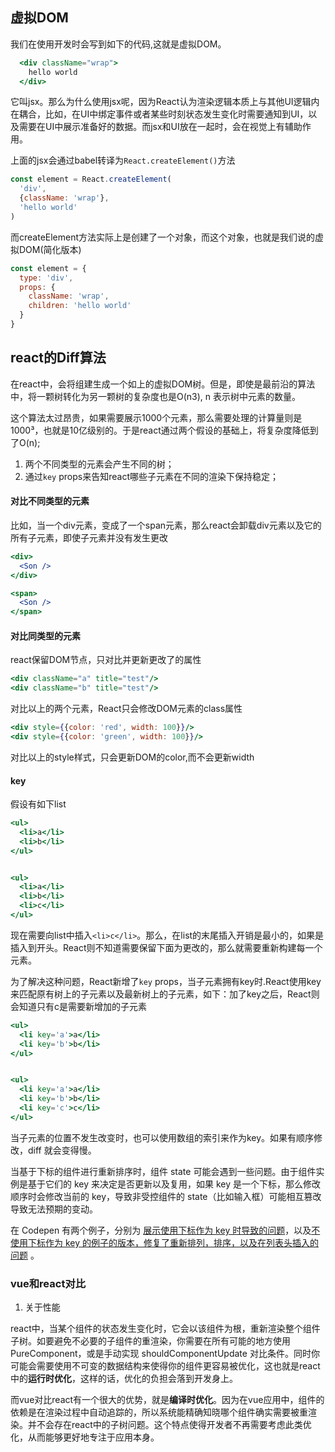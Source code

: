 ## 虚拟DOM
我们在使用开发时会写到如下的代码,这就是虚拟DOM。
```jsx
  <div className="wrap">
    hello world
  </div>
```
它叫jsx。那么为什么使用jsx呢，因为React认为渲染逻辑本质上与其他UI逻辑内在耦合，比如，在UI中绑定事件或者某些时刻状态发生变化时需要通知到UI，以及需要在UI中展示准备好的数据。而jsx和UI放在一起时，会在视觉上有辅助作用。

上面的jsx会通过babel转译为`React.createElement()`方法
```js
const element = React.createElement(
  'div',
  {className: 'wrap'},
  'hello world'
)
```
而createElement方法实际上是创建了一个对象，而这个对象，也就是我们说的虚拟DOM(简化版本)
```js
const element = {
  type: 'div',
  props: {
    className: 'wrap',
    children: 'hello world'
  }
}
```

## react的Diff算法
在react中，会将组建生成一个如上的虚拟DOM树。但是，即使是最前沿的算法中，将一颗树转化为另一颗树的复杂度也是O(n3), n 表示树中元素的数量。

这个算法太过昂贵，如果需要展示1000个元素，那么需要处理的计算量则是1000³，也就是10亿级别的。于是react通过两个假设的基础上，将复杂度降低到了O(n);

1. 两个不同类型的元素会产生不同的树；
2. 通过`key` props来告知react哪些子元素在不同的渲染下保持稳定；

#### 对比不同类型的元素
比如，当一个div元素，变成了一个span元素，那么react会卸载div元素以及它的所有子元素，即使子元素并没有发生更改
```jsx
<div>
  <Son />
</div>

<span>
  <Son />
</span>
```

#### 对比同类型的元素

react保留DOM节点，只对比并更新更改了的属性

```jsx
<div className="a" title="test"/>
<div className="b" title="test"/>
```
对比以上的两个元素，React只会修改DOM元素的class属性

```jsx
<div style={{color: 'red', width: 100}}/>
<div style={{color: 'green', width: 100}}/>
```
对比以上的style样式，只会更新DOM的color,而不会更新width

#### key
假设有如下list
```jsx
<ul>
  <li>a</li>
  <li>b</li>
</ul>


<ul>
  <li>a</li>
  <li>b</li>
  <li>c</li>
</ul>
```
现在需要向list中插入`<li>c</li>`。那么，在list的末尾插入开销是最小的，如果是插入到开头。React则不知道需要保留下面为更改的，那么就需要重新构建每一个元素。

为了解决这种问题，React新增了`key` props，当子元素拥有key时.React使用key来匹配原有树上的子元素以及最新树上的子元素，如下：加了key之后，React则会知道只有c是需要新增加的子元素

```jsx
<ul>
  <li key='a'>a</li>
  <li key='b'>b</li>
</ul>


<ul>
  <li key='a'>a</li>
  <li key='b'>b</li>
  <li key='c'>c</li>
</ul>
```

当子元素的位置不发生改变时，也可以使用数组的索引来作为key。如果有顺序修改，diff 就会变得慢。

当基于下标的组件进行重新排序时，组件 state 可能会遇到一些问题。由于组件实例是基于它们的 key 来决定是否更新以及复用，如果 key 是一个下标，那么修改顺序时会修改当前的 key，导致非受控组件的 state（比如输入框）可能相互篡改导致无法预期的变动。

在 Codepen 有两个例子，分别为 [展示使用下标作为 key 时导致的问题](https://codepen.io/pen?editors=0010)，以及[不使用下标作为 key 的例子的版本，修复了重新排列，排序，以及在列表头插入的问题](https://codepen.io/pen?&editable=true&editors=0010) 。


### vue和react对比

1. 关于性能

react中，当某个组件的状态发生变化时，它会以该组件为根，重新渲染整个组件子树。如要避免不必要的子组件的重渲染，你需要在所有可能的地方使用 PureComponent，或是手动实现 shouldComponentUpdate 对比条件。同时你可能会需要使用不可变的数据结构来使得你的组件更容易被优化，这也就是react中的**运行时优化**，这样的话，优化的负担会落到开发身上。

而vue对比react有一个很大的优势，就是**编译时优化**。因为在vue应用中，组件的依赖是在渲染过程中自动追踪的，所以系统能精确知晓哪个组件确实需要被重渲染。并不会存在react中的子树问题。这个特点使得开发者不再需要考虑此类优化，从而能够更好地专注于应用本身。
